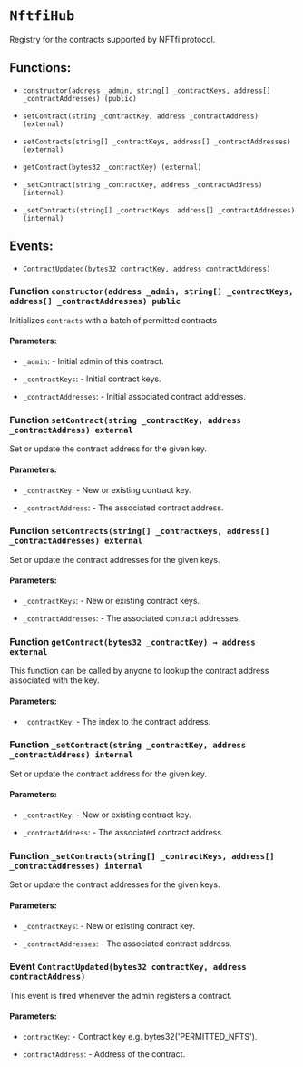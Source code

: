 # `NftfiHub`

Registry for the contracts supported by NFTfi protocol.

## Functions:

- `constructor(address _admin, string[] _contractKeys, address[] _contractAddresses) (public)`

- `setContract(string _contractKey, address _contractAddress) (external)`

- `setContracts(string[] _contractKeys, address[] _contractAddresses) (external)`

- `getContract(bytes32 _contractKey) (external)`

- `_setContract(string _contractKey, address _contractAddress) (internal)`

- `_setContracts(string[] _contractKeys, address[] _contractAddresses) (internal)`

## Events:

- `ContractUpdated(bytes32 contractKey, address contractAddress)`

### Function `constructor(address _admin, string[] _contractKeys, address[] _contractAddresses) public`

Initializes `contracts` with a batch of permitted contracts

#### Parameters:

- `_admin`: - Initial admin of this contract.

- `_contractKeys`: - Initial contract keys.

- `_contractAddresses`: - Initial associated contract addresses.

### Function `setContract(string _contractKey, address _contractAddress) external`

Set or update the contract address for the given key.

#### Parameters:

- `_contractKey`: - New or existing contract key.

- `_contractAddress`: - The associated contract address.

### Function `setContracts(string[] _contractKeys, address[] _contractAddresses) external`

Set or update the contract addresses for the given keys.

#### Parameters:

- `_contractKeys`: - New or existing contract keys.

- `_contractAddresses`: - The associated contract addresses.

### Function `getContract(bytes32 _contractKey) → address external`

This function can be called by anyone to lookup the contract address associated with the key.

#### Parameters:

- `_contractKey`: - The index to the contract address.

### Function `_setContract(string _contractKey, address _contractAddress) internal`

Set or update the contract address for the given key.

#### Parameters:

- `_contractKey`: - New or existing contract key.

- `_contractAddress`: - The associated contract address.

### Function `_setContracts(string[] _contractKeys, address[] _contractAddresses) internal`

Set or update the contract addresses for the given keys.

#### Parameters:

- `_contractKeys`: - New or existing contract key.

- `_contractAddresses`: - The associated contract address.

### Event `ContractUpdated(bytes32 contractKey, address contractAddress)`

This event is fired whenever the admin registers a contract.

#### Parameters:

- `contractKey`: - Contract key e.g. bytes32('PERMITTED_NFTS').

- `contractAddress`: - Address of the contract.
